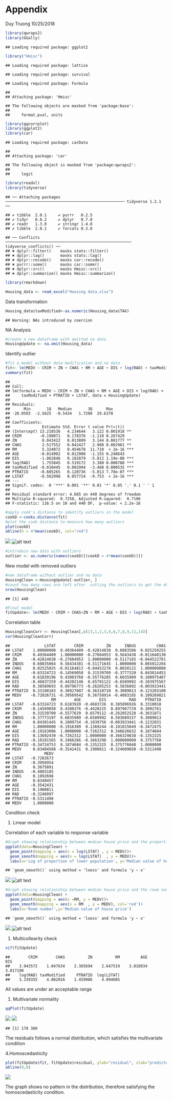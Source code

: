 Appendix
================
Duy Truong
10/25/2018

``` r
library(qwraps2)
library(GGally)
```

    ## Loading required package: ggplot2

``` r
library("Hmisc")
```

    ## Loading required package: lattice

    ## Loading required package: survival

    ## Loading required package: Formula

    ## 
    ## Attaching package: 'Hmisc'

    ## The following objects are masked from 'package:base':
    ## 
    ##     format.pval, units

``` r
library(ggcorrplot)
library(ggplot2)
library(car)
```

    ## Loading required package: carData

    ## 
    ## Attaching package: 'car'

    ## The following object is masked from 'package:qwraps2':
    ## 
    ##     logit

``` r
library(readxl)
library(tidyverse)
```

    ## ── Attaching packages ──────────────────────────────────────────────────── tidyverse 1.2.1 ──

    ## ✔ tibble  2.0.1     ✔ purrr   0.2.5
    ## ✔ tidyr   0.8.2     ✔ dplyr   0.7.8
    ## ✔ readr   1.3.0     ✔ stringr 1.4.0
    ## ✔ tibble  2.0.1     ✔ forcats 0.3.0

    ## ── Conflicts ─────────────────────────────────────────────────────── tidyverse_conflicts() ──
    ## ✖ dplyr::filter()    masks stats::filter()
    ## ✖ dplyr::lag()       masks stats::lag()
    ## ✖ dplyr::recode()    masks car::recode()
    ## ✖ purrr::some()      masks car::some()
    ## ✖ dplyr::src()       masks Hmisc::src()
    ## ✖ dplyr::summarize() masks Hmisc::summarize()

``` r
library(rmarkdown)

Housing_data <- read_excel("Housing data.xlsx")
```

Data transformation

``` r
Housing_data$taxModified<-as.numeric(Housing_data$TAX)
```

    ## Warning: NAs introduced by coercion

NA Analysis

``` r
#create a new dataframe with omitted na data
HousingUpdate <- na.omit(Housing_data)
```

Identify outlier

``` r
#fit a model without data modification and na data
fit<- lm(MEDV ~ CRIM + ZN + CHAS + RM + AGE + DIS + log(RAD) + taxModified + PTRATIO + LSTAT, data=HousingUpdate)
summary(fit)
```

    ## 
    ## Call:
    ## lm(formula = MEDV ~ CRIM + ZN + CHAS + RM + AGE + DIS + log(RAD) + 
    ##     taxModified + PTRATIO + LSTAT, data = HousingUpdate)
    ## 
    ## Residuals:
    ##      Min       1Q   Median       3Q      Max 
    ## -20.0503  -2.5625  -0.5434   1.7280  29.6378 
    ## 
    ## Coefficients:
    ##              Estimate Std. Error t value Pr(>|t|)    
    ## (Intercept) 13.218536   4.234644   3.122 0.001918 ** 
    ## CRIM        -0.198071   0.178376  -1.110 0.267429    
    ## ZN           0.043422   0.013809   3.144 0.001777 ** 
    ## CHAS         2.517552   0.842427   2.988 0.002961 ** 
    ## RM           5.324072   0.454678  11.710  < 2e-16 ***
    ## AGE         -0.014902   0.012900  -1.155 0.248643    
    ## DIS         -1.062846   0.182879  -5.812 1.19e-08 ***
    ## log(RAD)     1.755045   0.519172   3.380 0.000788 ***
    ## taxModified -0.010445   0.002994  -3.488 0.000535 ***
    ## PTRATIO     -0.605265   0.120736  -5.013 7.78e-07 ***
    ## LSTAT       -0.562998   0.057724  -9.753  < 2e-16 ***
    ## ---
    ## Signif. codes:  0 '***' 0.001 '**' 0.01 '*' 0.05 '.' 0.1 ' ' 1
    ## 
    ## Residual standard error: 4.665 on 440 degrees of freedom
    ## Multiple R-squared:  0.7258, Adjusted R-squared:  0.7196 
    ## F-statistic: 116.5 on 10 and 440 DF,  p-value: < 2.2e-16

``` r
#apply cook's distance to identify outliers in the model
cookD <-cooks.distance(fit)
#plot the cook distance to measure how many outliers
plot(cookD)
abline(h = 4*mean(cookD), col="red")
```

![](Housingdata_files/figure-markdown_github/unnamed-chunk-4-1.png)
![alt text](https://github.com/duytruong1211/Applied-Statistics/blob/master/unnamed-chunk-4-1.png)

``` r
#introduce new data with outliers
outlier <- as.numeric(names(cookD)[(cookD > 4*mean(cookD))])
```

New model with removed outliers

``` r
#new dataframe without outlier and na data
HousingClean <-HousingUpdate[-outlier, ]
#count how many rows are left after  cutting the outliers to get the observation numbers
nrow(HousingClean)
```

    ## [1] 440

``` r
#Final model
fitUpdate<- lm(MEDV ~ CRIM + CHAS+ZN + RM + AGE + DIS + log(RAD) + taxModified + PTRATIO + log(LSTAT), data=HousingClean)
```

Correlation table

``` r
HousingCleanCorr <- HousingClean[,c(13,1,2,3,4,6,7,8,9,11,14)]
cor(HousingCleanCorr)
```

    ##               LSTAT        CRIM          ZN      INDUS         CHAS
    ## LSTAT    1.00000000  0.49364409 -0.42814838  0.6083506  0.025250255
    ## CRIM     0.49364409  1.00000000 -0.27604953  0.5643438 -0.011648130
    ## ZN      -0.42814838 -0.27604953  1.00000000 -0.5117165 -0.044522781
    ## INDUS    0.60835064  0.56434381 -0.51171645  1.0000000  0.065012204
    ## CHAS     0.02525025 -0.01164813 -0.04452278  0.0650122  1.000000000
    ## RM      -0.63324723 -0.14569058  0.31539709 -0.3777320  0.043014453
    ## AGE      0.61839196  0.43803760 -0.55776285  0.6035989  0.100975407
    ## DIS     -0.46837259 -0.44202146  0.65791122 -0.6589992 -0.103975567
    ## RAD      0.38589693  0.89796773 -0.26205253  0.5036892 -0.003933441
    ## PTRATIO  0.33100183  0.30927607 -0.36318710  0.3089013 -0.123203100
    ## MEDV    -0.72826731 -0.39569542  0.36758914 -0.4803185  0.109269821
    ##                  RM        AGE        DIS          RAD    PTRATIO
    ## LSTAT   -0.63324723  0.6183920 -0.4683726  0.385896926  0.3310018
    ## CRIM    -0.14569058  0.4380376 -0.4420215  0.897967729  0.3092761
    ## ZN       0.31539709 -0.5577629  0.6579112 -0.262052528 -0.3631871
    ## INDUS   -0.37773197  0.6035989 -0.6589992  0.503689157  0.3089013
    ## CHAS     0.04301445  0.1009754 -0.1039756 -0.003933441 -0.1232031
    ## RM       1.00000000 -0.1916309  0.1369244 -0.101015649 -0.3472475
    ## AGE     -0.19163086  1.0000000 -0.7262312  0.346626632  0.1874684
    ## DIS      0.13692439 -0.7262312  1.0000000 -0.366329838 -0.1352325
    ## RAD     -0.10101565  0.3466266 -0.3663298  1.000000000  0.3757768
    ## PTRATIO -0.34724753  0.1874684 -0.1352325  0.375776848  1.0000000
    ## MEDV     0.83404568 -0.3542431  0.1980811 -0.324609650 -0.5311498
    ##               MEDV
    ## LSTAT   -0.7282673
    ## CRIM    -0.3956954
    ## ZN       0.3675891
    ## INDUS   -0.4803185
    ## CHAS     0.1092698
    ## RM       0.8340457
    ## AGE     -0.3542431
    ## DIS      0.1980811
    ## RAD     -0.3246097
    ## PTRATIO -0.5311498
    ## MEDV     1.0000000

Condition check

1.  Linear model

Correlation of each variable to response variable

``` r
#Graph showing relationship between median house price and the proportion population
ggplot(data=HousingClean) +
  geom_point(mapping = aes(x = log(LSTAT) , y = MEDV))+
  geom_smooth(mapping = aes(x = log(LSTAT)  , y = MEDV))+
  labs(x='Log of proportion of lower population', y='Median value of house price')
```

    ## `geom_smooth()` using method = 'loess' and formula 'y ~ x'

![](Housingdata_files/figure-markdown_github/unnamed-chunk-7-1.png)
![alt text](https://github.com/duytruong1211/Applied-Statistics/blob/master/unnamed-chunk-7-1.png)

``` r
#Graph showing relationship between median house price and the room number
ggplot(data=HousingClean) +
  geom_point(mapping = aes(x =RM, y = MEDV))+
  geom_smooth(mapping = aes(x = RM  , y = MEDV), col='red')+
  labs(x='Room number',y='Median value of house price')
```

    ## `geom_smooth()` using method = 'loess' and formula 'y ~ x'

![](Housingdata_files/figure-markdown_github/unnamed-chunk-7-2.png)
![alt text](https://github.com/duytruong1211/Applied-Statistics/blob/master/unnamed-chunk-7-2.png)

1.  Multicollearity check

``` r
vif(fitUpdate)
```

    ##        CRIM        CHAS          ZN          RM         AGE         DIS 
    ##    3.943572    1.047634    2.365694    2.647519    3.018934    3.017190 
    ##    log(RAD) taxModified     PTRATIO  log(LSTAT) 
    ##    3.339355    4.082016    1.459986    4.094605

All values are under an acceptable range

1.  Multivariate normality

``` r
qqPlot(fitUpdate)
```

![](Housingdata_files/figure-markdown_github/unnamed-chunk-9-1.png)
![](https://github.com/duytruong1211/Applied-Statistics/blob/master/unnamed-chunk-9-1.png)

    ## [1] 178 360

The residuals follows a normal distribution, which satisfies the multivariate condition

4.Homoscedasticity

``` r
plot(fitUpdate$fit, fitUpdate$residual, ylab="residual", xlab="predicted median price")
abline(0,0)
```

![](Housingdata_files/figure-markdown_github/unnamed-chunk-10-1.png)

The graph shows no pattern in the distribution, therefore satisfying the homoscedasticity condition.

